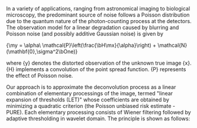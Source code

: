  In a variety of applications, ranging from astronomical imaging to biological microscopy, the predominant source of noise follows a Poisson distribution due to the quantum nature of the photon-counting process at the detectors. The observation model for a linear degradation caused by blurring and Poisson noise (and possibly additive Gaussian noise) is given by

{\my = \alpha\ \mathcal{P}\left(\frac{\bH\mx}{\alpha}\right) + \mathcal{N}(\mathbf{0},\sigma^2\bOne)}

where {y} denotes the distorted observation of the unknown true image {x}. {H} implements a convolution of the point spread function. {P} represents the effect of Poisson noise.

Our approach is to approximate the deconvolution process as a linear combination of elementary processings of the image, termed "linear expansion of thresholds (LET)" whose coefficients are obtained by minimizing a quadratic criterion (the Poisson unbiased risk estimate - PURE). Each elementary processing consists of Wiener filtering followed by adaptive thresholding in wavelet domain. The principle is shown as follows: 